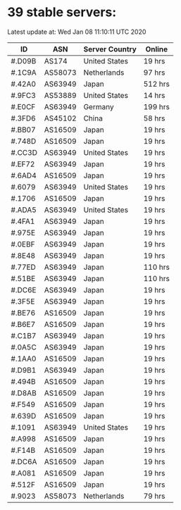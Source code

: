 # 39 stable servers:

Latest update at: Wed Jan 08 11:10:11 UTC 2020

| ID | ASN | Server Country | Online |
| -- | --- | -------------- | ------ |
| #.D09B | AS174 | United States | 19 hrs |
| #.1C9A | AS58073 | Netherlands | 97 hrs |
| #.42A0 | AS63949 | Japan | 512 hrs |
| #.9FC3 | AS53889 | United States | 14 hrs |
| #.E0CF | AS63949 | Germany | 199 hrs |
| #.3FD6 | AS45102 | China | 58 hrs |
| #.BB07 | AS16509 | Japan | 19 hrs |
| #.748D | AS16509 | Japan | 19 hrs |
| #.CC3D | AS63949 | United States | 19 hrs |
| #.EF72 | AS63949 | Japan | 19 hrs |
| #.6AD4 | AS16509 | Japan | 19 hrs |
| #.6079 | AS63949 | United States | 19 hrs |
| #.1706 | AS16509 | Japan | 19 hrs |
| #.ADA5 | AS63949 | United States | 19 hrs |
| #.4FA1 | AS63949 | Japan | 19 hrs |
| #.975E | AS63949 | Japan | 19 hrs |
| #.0EBF | AS63949 | Japan | 19 hrs |
| #.8E48 | AS63949 | Japan | 19 hrs |
| #.77ED | AS63949 | Japan | 110 hrs |
| #.51BE | AS63949 | Japan | 110 hrs |
| #.DC6E | AS63949 | Japan | 19 hrs |
| #.3F5E | AS63949 | Japan | 19 hrs |
| #.BE76 | AS16509 | Japan | 19 hrs |
| #.B6E7 | AS16509 | Japan | 19 hrs |
| #.C1B7 | AS63949 | Japan | 19 hrs |
| #.0A5C | AS63949 | Japan | 19 hrs |
| #.1AA0 | AS16509 | Japan | 19 hrs |
| #.D9B1 | AS63949 | Japan | 19 hrs |
| #.494B | AS16509 | Japan | 19 hrs |
| #.D8AB | AS16509 | Japan | 19 hrs |
| #.F549 | AS16509 | Japan | 19 hrs |
| #.639D | AS16509 | Japan | 19 hrs |
| #.1091 | AS63949 | United States | 19 hrs |
| #.A998 | AS16509 | Japan | 19 hrs |
| #.F14B | AS16509 | Japan | 19 hrs |
| #.DC6A | AS16509 | Japan | 19 hrs |
| #.A081 | AS16509 | Japan | 19 hrs |
| #.512F | AS16509 | Japan | 19 hrs |
| #.9023 | AS58073 | Netherlands | 79 hrs |

